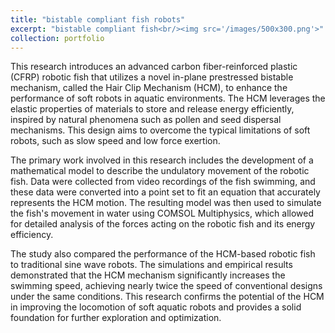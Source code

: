 ```yaml
---
title: "bistable compliant fish robots"
excerpt: "bistable compliant fish<br/><img src='/images/500x300.png'>"
collection: portfolio
---
```


This research introduces an advanced carbon fiber-reinforced plastic (CFRP) robotic fish that utilizes a novel in-plane prestressed bistable mechanism, called the Hair Clip Mechanism (HCM), to enhance the performance of soft robots in aquatic environments. The HCM leverages the elastic properties of materials to store and release energy efficiently, inspired by natural phenomena such as pollen and seed dispersal mechanisms. This design aims to overcome the typical limitations of soft robots, such as slow speed and low force exertion.

The primary work involved in this research includes the development of a mathematical model to describe the undulatory movement of the robotic fish. Data were collected from video recordings of the fish swimming, and these data were converted into a point set to fit an equation that accurately represents the HCM motion. The resulting model was then used to simulate the fish's movement in water using COMSOL Multiphysics, which allowed for detailed analysis of the forces acting on the robotic fish and its energy efficiency.

The study also compared the performance of the HCM-based robotic fish to traditional sine wave robots. The simulations and empirical results demonstrated that the HCM mechanism significantly increases the swimming speed, achieving nearly twice the speed of conventional designs under the same conditions. This research confirms the potential of the HCM in improving the locomotion of soft aquatic robots and provides a solid foundation for further exploration and optimization.
